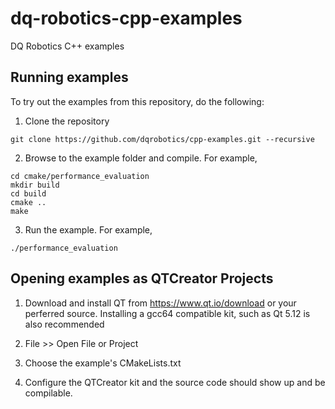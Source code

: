 # dq-robotics-cpp-examples
DQ Robotics C++ examples

## Running examples

To try out the examples from this repository, do the following:

1. Clone the repository

```
git clone https://github.com/dqrobotics/cpp-examples.git --recursive
```

2. Browse to the example folder and compile. For example,

```
cd cmake/performance_evaluation
mkdir build
cd build
cmake ..
make
```

3. Run the example. For example,

```
./performance_evaluation
```
## Opening examples as QTCreator Projects

1. Download and install QT from https://www.qt.io/download or your perferred source. Installing a gcc64 compatible kit, such as Qt 5.12 is also recommended

2. File >> Open File or Project 

3. Choose the example's CMakeLists.txt

4. Configure the QTCreator kit and the source code should show up and be compilable.

